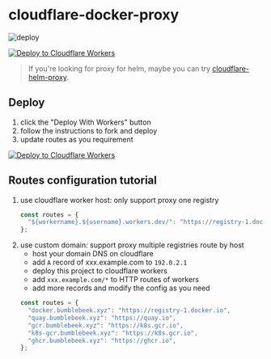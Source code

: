 # cloudflare-docker-proxy

![deploy](https://github.com/bumblebeek/cloudflare-docker-proxy/actions/workflows/deploy.yaml/badge.svg)

[![Deploy to Cloudflare Workers](https://deploy.workers.cloudflare.com/button)](https://deploy.workers.cloudflare.com/?url=https://github.com/bumblebeek/cloudflare-docker-proxy)

> If you're looking for proxy for helm, maybe you can try [cloudflare-helm-proxy](https://github.com/bumblebeek/cloudflare-helm-proxy).

## Deploy

1. click the "Deploy With Workers" button
2. follow the instructions to fork and deploy
3. update routes as you requirement

[![Deploy to Cloudflare Workers](https://deploy.workers.cloudflare.com/button)](https://deploy.workers.cloudflare.com/?url=https://github.com/bumblebeek/cloudflare-docker-proxy)

## Routes configuration tutorial

1. use cloudflare worker host: only support proxy one registry
   ```javascript
   const routes = {
     "${workername}.${username}.workers.dev/": "https://registry-1.docker.io",
   };
   ```
2. use custom domain: support proxy multiple registries route by host
   - host your domain DNS on cloudflare
   - add `A` record of xxx.example.com to `192.0.2.1`
   - deploy this project to cloudflare workers
   - add `xxx.example.com/*` to HTTP routes of workers
   - add more records and modify the config as you need
   ```javascript
   const routes = {
     "docker.bumblebeek.xyz": "https://registry-1.docker.io",
     "quay.bumblebeek.xyz": "https://quay.io",
     "gcr.bumblebeek.xyz": "https://k8s.gcr.io",
     "k8s-gcr.bumblebeek.xyz": "https://k8s.gcr.io",
     "ghcr.bumblebeek.xyz": "https://ghcr.io",
   };
   ```

